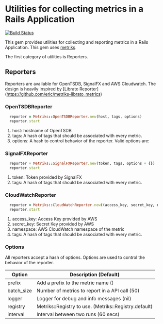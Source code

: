 # Utilities for collecting metrics in a Rails Application

[![Build Status](https://travis-ci.org/qubole/metriks-addons.svg)](https://travis-ci.org/qubole/metriks-addons)

This gem provides utilities for collecting and reporting metrics
in a Rails Application. This gem uses [metriks](https://github.com/eric/metriks).

The first category of utilities is Reporters.

## Reporters
Reporters are available for OpenTSDB, SignalFX and AWS Cloudwatch.
The design is heavily inspired by
[Librato Reporter] (https://github.com/eric/metriks-librato_metrics)

### OpenTSDBReporter

``` ruby
  reporter = Metriks::OpenTSDBReporter.new(host, tags, options)
  reporter.start
```
1. host: hostname of OpenTSDB
2. tags: A hash of tags that should be associated with every metric.
3. options: A hash to control behavior of the reporter. Valid options are:

### SignalFXReporter

``` ruby
  reporter = Metriks::SignalFXReporter.new(token, tags, options = {})
  reporter.start
```

1. token: Token provided by SignalFX
2. tags: A hash of tags that should be associated with every metric.

### CloudWatchReporter

``` ruby
  reporter = Metriks::CloudWatchReporter.new((access_key, secret_key, namespace, tags, options = {}))
  reporter.start
```

1. access_key: Access Key provided by AWS
2. secret_key: Secret Key provided by AWS
3. namespace: AWS CloudWatch namespace of the metric
4. tags: A hash of tags that should be associated with every metric.

### Options

All reporters accept a hash of options. Options are used to control the behavior
of the reporter.

| Option | Description (Default)|
---------|----------------------|
| prefix | Add a prefix to the metric name ()|
| batch_size | Number of metrics to report in a API call (50)|
| logger | Logger for debug and info messages (nil) |
| registry | Metriks::Registry to use. (Metriks::Registry.default) |
| interval | Interval between two runs (60 secs) |
